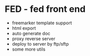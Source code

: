 FED - fed front end
===
* freemarker template support
* html export
* auto generate doc
* proxy reverse server
* deploy to server by ftp/sftp
* some more utils

